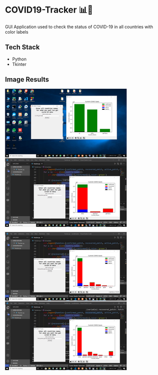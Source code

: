 # COVID19-Tracker 📊🦠

GUI Application used to check the status of COVID-19 in all countries with color labels

## Tech Stack
- Python 
- Tkinter

## Image Results

<img src="/Image Results/op1.png " width="400px"><img src="/Image Results/op2.png" width="400px">

<img src="/Image Results/op3.png" width="400px"><img src="/Image Results/op4.png" width="400px">
